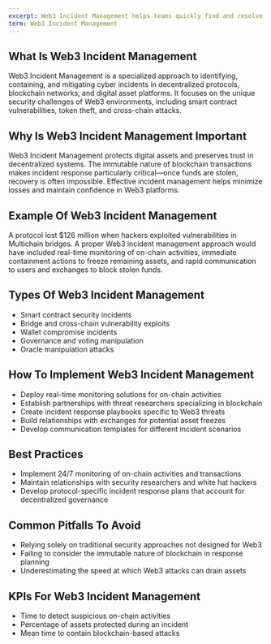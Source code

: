 ```yaml
---
excerpt: Web3 Incident Management helps teams quickly find and resolve incidents in blockchain systems.
term: Web3 Incident Management
---
```

## What Is Web3 Incident Management

Web3 Incident Management is a specialized approach to identifying, containing, and mitigating cyber incidents in decentralized protocols, blockchain networks, and digital asset platforms. It focuses on the unique security challenges of Web3 environments, including smart contract vulnerabilities, token theft, and cross-chain attacks.

## Why Is Web3 Incident Management Important

Web3 Incident Management protects digital assets and preserves trust in decentralized systems. The immutable nature of blockchain transactions makes incident response particularly critical—once funds are stolen, recovery is often impossible. Effective incident management helps minimize losses and maintain confidence in Web3 platforms.

## Example Of Web3 Incident Management

A protocol lost $126 million when hackers exploited vulnerabilities in Multichain bridges. A proper Web3 incident management approach would have included real-time monitoring of on-chain activities, immediate containment actions to freeze remaining assets, and rapid communication to users and exchanges to block stolen funds.

## Types Of Web3 Incident Management

- Smart contract security incidents
- Bridge and cross-chain vulnerability exploits
- Wallet compromise incidents
- Governance and voting manipulation
- Oracle manipulation attacks

## How To Implement Web3 Incident Management

- Deploy real-time monitoring solutions for on-chain activities
- Establish partnerships with threat researchers specializing in blockchain
- Create incident response playbooks specific to Web3 threats
- Build relationships with exchanges for potential asset freezes
- Develop communication templates for different incident scenarios

## Best Practices

- Implement 24/7 monitoring of on-chain activities and transactions
- Maintain relationships with security researchers and white hat hackers
- Develop protocol-specific incident response plans that account for decentralized governance

## Common Pitfalls To Avoid

- Relying solely on traditional security approaches not designed for Web3
- Failing to consider the immutable nature of blockchain in response planning
- Underestimating the speed at which Web3 attacks can drain assets

## KPIs For Web3 Incident Management

- Time to detect suspicious on-chain activities
- Percentage of assets protected during an incident
- Mean time to contain blockchain-based attacks